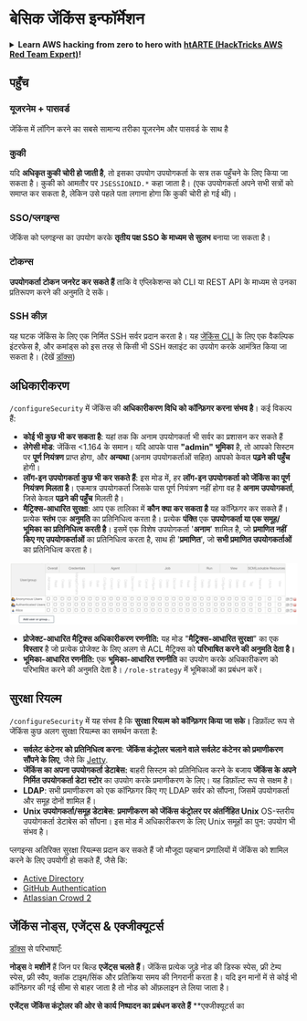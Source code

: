 # बेसिक जेंकिंस इन्फॉर्मेशन

<details>

<summary><strong>Learn AWS hacking from zero to hero with</strong> <a href="https://training.hacktricks.xyz/courses/arte"><strong>htARTE (HackTricks AWS Red Team Expert)</strong></a><strong>!</strong></summary>

अन्य तरीके HackTricks का समर्थन करने के लिए:

* यदि आप चाहते हैं कि आपकी **कंपनी का विज्ञापन HackTricks में दिखाई दे** या **HackTricks को PDF में डाउनलोड करें** तो [**सब्सक्रिप्शन प्लान्स**](https://github.com/sponsors/carlospolop) देखें!
* [**ऑफिशियल PEASS & HackTricks स्वैग**](https://peass.creator-spring.com) प्राप्त करें
* [**The PEASS Family**](https://opensea.io/collection/the-peass-family) की खोज करें, हमारा एक्सक्लूसिव [**NFTs**](https://opensea.io/collection/the-peass-family) का संग्रह
* 💬 [**Discord group**](https://discord.gg/hRep4RUj7f) में **शामिल हों** या [**telegram group**](https://t.me/peass) या **Twitter** पर मुझे 🐦 [**@carlospolopm**](https://twitter.com/carlospolopm) **का पालन करें**.
* **अपनी हैकिंग ट्रिक्स साझा करें PRs सबमिट करके** [**HackTricks**](https://github.com/carlospolop/hacktricks) और [**HackTricks Cloud**](https://github.com/carlospolop/hacktricks-cloud) github repos में.

</details>

## पहुँच

### यूजरनेम + पासवर्ड

जेंकिंस में लॉगिन करने का सबसे सामान्य तरीका यूजरनेम और पासवर्ड के साथ है

### कुकी

यदि **अधिकृत कुकी चोरी हो जाती है**, तो इसका उपयोग उपयोगकर्ता के सत्र तक पहुँचने के लिए किया जा सकता है। कुकी को आमतौर पर `JSESSIONID.*` कहा जाता है। (एक उपयोगकर्ता अपने सभी सत्रों को समाप्त कर सकता है, लेकिन उसे पहले पता लगाना होगा कि कुकी चोरी हो गई थी)।

### SSO/प्लगइन्स

जेंकिंस को प्लगइन्स का उपयोग करके **तृतीय पक्ष SSO के माध्यम से सुलभ** बनाया जा सकता है।

### टोकन्स

**उपयोगकर्ता टोकन जनरेट कर सकते हैं** ताकि वे एप्लिकेशन्स को CLI या REST API के माध्यम से उनका प्रतिरूपण करने की अनुमति दे सकें।

### SSH कीज़

यह घटक जेंकिंस के लिए एक निर्मित SSH सर्वर प्रदान करता है। यह [जेंकिंस CLI](https://www.jenkins.io/doc/book/managing/cli/) के लिए एक वैकल्पिक इंटरफेस है, और कमांड्स को इस तरह से किसी भी SSH क्लाइंट का उपयोग करके आमंत्रित किया जा सकता है। (देखें [डॉक्स](https://plugins.jenkins.io/sshd/))

## अधिकारीकरण

`/configureSecurity` में जेंकिंस की **अधिकारीकरण विधि को कॉन्फ़िगर करना संभव है**। कई विकल्प हैं:

* **कोई भी कुछ भी कर सकता है**: यहां तक कि अनाम उपयोगकर्ता भी सर्वर का प्रशासन कर सकते हैं
* **लेगेसी मोड**: जेंकिंस <1.164 के समान। यदि आपके पास **"admin" भूमिका** है, तो आपको सिस्टम पर **पूर्ण नियंत्रण** प्राप्त होगा, और **अन्यथा** (अनाम उपयोगकर्ताओं सहित) आपको केवल **पढ़ने की पहुँच** होगी।
* **लॉग-इन उपयोगकर्ता कुछ भी कर सकते हैं**: इस मोड में, हर **लॉग-इन उपयोगकर्ता को जेंकिंस का पूर्ण नियंत्रण मिलता है**। एकमात्र उपयोगकर्ता जिसके पास पूर्ण नियंत्रण नहीं होगा वह है **अनाम उपयोगकर्ता**, जिसे केवल **पढ़ने की पहुँच** मिलती है।
* **मैट्रिक्स-आधारित सुरक्षा**: आप एक तालिका में **कौन क्या कर सकता है** यह कॉन्फ़िगर कर सकते हैं। प्रत्येक **स्तंभ** एक **अनुमति** का प्रतिनिधित्व करता है। प्रत्येक **पंक्ति** एक **उपयोगकर्ता या एक समूह/भूमिका का प्रतिनिधित्व करती है**। इसमें एक विशेष उपयोगकर्ता '**अनाम**' शामिल है, जो **प्रमाणित नहीं किए गए उपयोगकर्ताओं** का प्रतिनिधित्व करता है, साथ ही '**प्रमाणित**', जो **सभी प्रमाणित उपयोगकर्ताओं** का प्रतिनिधित्व करता है।

![](<../../.gitbook/assets/image (40).png>)

* **प्रोजेक्ट-आधारित मैट्रिक्स अधिकारीकरण रणनीति:** यह मोड "**मैट्रिक्स-आधारित सुरक्षा**" का एक **विस्तार** है जो प्रत्येक प्रोजेक्ट के लिए अलग से ACL मैट्रिक्स को **परिभाषित करने की अनुमति देता है।**
* **भूमिका-आधारित रणनीति:** एक **भूमिका-आधारित रणनीति** का उपयोग करके अधिकारीकरण को परिभाषित करने की अनुमति देता है। `/role-strategy` में भूमिकाओं का प्रबंधन करें।

## **सुरक्षा रियल्म**

`/configureSecurity` में यह संभव है कि **सुरक्षा रियल्म को कॉन्फ़िगर किया जा सके।** डिफ़ॉल्ट रूप से जेंकिंस कुछ अलग सुरक्षा रियल्म्स का समर्थन करता है:

* **सर्वलेट कंटेनर को प्रतिनिधित्व करना**: **जेंकिंस कंट्रोलर चलाने वाले सर्वलेट कंटेनर को प्रमाणीकरण सौंपने के लिए**, जैसे कि [Jetty](https://www.eclipse.org/jetty/).
* **जेंकिंस का अपना उपयोगकर्ता डेटाबेस:** बाहरी सिस्टम को प्रतिनिधित्व करने के बजाय **जेंकिंस के अपने निर्मित उपयोगकर्ता डेटा स्टोर** का उपयोग करके प्रमाणीकरण के लिए। यह डिफ़ॉल्ट रूप से सक्षम है।
* **LDAP**: सभी प्रमाणीकरण को एक कॉन्फ़िगर किए गए LDAP सर्वर को सौंपना, जिसमें उपयोगकर्ता और समूह दोनों शामिल हैं।
* **Unix उपयोगकर्ता/समूह डेटाबेस**:  **प्रमाणीकरण को जेंकिंस कंट्रोलर पर अंतर्निहित Unix** OS-स्तरीय उपयोगकर्ता डेटाबेस को सौंपना। इस मोड में अधिकारीकरण के लिए Unix समूहों का पुन: उपयोग भी संभव है।

प्लगइन्स अतिरिक्त सुरक्षा रियल्म्स प्रदान कर सकते हैं जो मौजूदा पहचान प्रणालियों में जेंकिंस को शामिल करने के लिए उपयोगी हो सकते हैं, जैसे कि:

* [Active Directory](https://plugins.jenkins.io/active-directory)
* [GitHub Authentication](https://plugins.jenkins.io/github-oauth)
* [Atlassian Crowd 2](https://plugins.jenkins.io/crowd2)

## जेंकिंस नोड्स, एजेंट्स & एक्जीक्यूटर्स

[डॉक्स](https://www.jenkins.io/doc/book/managing/nodes/) से परिभाषाएँ:

**नोड्स** वे **मशीनें** हैं जिन पर बिल्ड **एजेंट्स चलते हैं**। जेंकिंस प्रत्येक जुड़े नोड की डिस्क स्पेस, फ्री टेम्प स्पेस, फ्री स्वैप, क्लॉक टाइम/सिंक और प्रतिक्रिया समय की निगरानी करता है। यदि इन मानों में से कोई भी कॉन्फ़िगर की गई सीमा से बाहर जाता है तो नोड को ऑफ़लाइन ले लिया जाता है।

**एजेंट्स** **जेंकिंस कंट्रोलर की ओर से कार्य निष्पादन का प्रबंधन करते हैं** **एक्जीक्यूटर्स का
